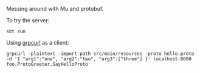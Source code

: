 Messing around with Mu and protobuf.

To try the server:

```
sbt run
```

Using [grpcurl](https://github.com/fullstorydev/grpcurl) as a client:

```
grpcurl -plaintext -import-path src/main/resources -proto hello.proto -d '{ "arg1":"one", "arg2":"two", "arg3":["three"] }' localhost:8080 foo.ProtoGreeter.SayHelloProto
```

